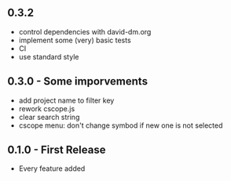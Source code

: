 ## 0.3.2
* control dependencies with david-dm.org
* implement some (very) basic tests
* CI
* use standard style

## 0.3.0 - Some imporvements
* add project name to filter key
* rework cscope.js
* clear search string
* cscope menu: don't change symbod if new one is not selected

## 0.1.0 - First Release
* Every feature added
